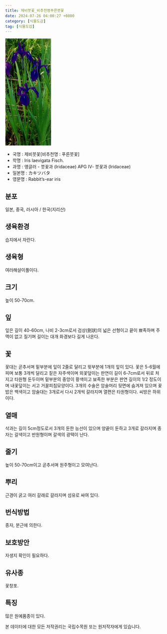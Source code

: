 ```yaml
---
title: 제비붓꽃_비추천명푸른붓꽃
date: 2024-07-26 04:00:27 +0800
category: [식물도감]
tag: [식물도감]
---
```




![제비붓꽃[비추천명 : 푸른붓꽃]](/assets/img/fileUpload/plants/basic/Iridaceae/Iris/15232/1_th2.JPG)
- 국명 : 제비붓꽃[비추천명 : 푸른붓꽃]
- 학명 : Iris laevigata Fisch.
- 과명 : 앵글러 - 붓꽃과 (Iridaceae) APG Ⅳ- 붓꽃과 (Iridaceae)
- 일본명 : カキツバタ
- 영문명 : Rabbit’s-ear iris


## 분포
일본, 중국, 러시아 / 한국(지리산) 
## 생육환경
습지에서 자란다.
## 생육형
여러해살이풀이다.
## 크기
높이 50-70cm.
## 잎
잎은 길이 40-60cm, 나비 2-3cm로서 검상(劍狀)의 넓은 선형이고 끝이 뾰족하며 주맥이 없고 질기며 길이는 대개 화경보다 길게 나온다.
## 꽃
꽃대는 곧추서며 밑부분에 잎이 2줄로 달리고 윗부분에 1개의 잎이 있다. 꽃은 5-6월에 피며 보통 3개씩 달리고 짙은 자주색이며 외꽃덮이는 판연이 길이 6-7cm로서 뒤로 처지고 타원형 둔두이며 밑부분의 중앙이 황색이고 뵤족한 부분은 판연 길이의 1/2 정도이며 내꽃덮이는 서고 거꿀피침모양이다. 3개의 수술은 암술머리 뒷면에 숨겨져 있으며 꽃밥은 백색이고 암술대는 3개로서 다시 2개씩 갈라지며 열편은 타원형이다. 씨방은 하위이다.
## 열매
삭과는 길이 5cm정도로서 3개의 둔한 능선이 있으며 양끝이 둔하고 3개로 갈라지며 종자는 갈색이고 반원형이며 갈색의 광택이 난다.
## 줄기
높이 50-70cm이고 곧추서며 원주형이고 모여난다.
## 뿌리
근경이 굵고 여러 갈래로 갈라지며 섬유로 싸여 있다.
## 번식방법
종자, 분근에 의한다.
## 보호방안
자생지 확인이 필요하다.
## 유사종
꽃창포.
## 특징
많은 원예품종이 있다.






본 데이터에 대한 모든 저작권리는 국립수목원 또는 원저작자에게 있습니다.
